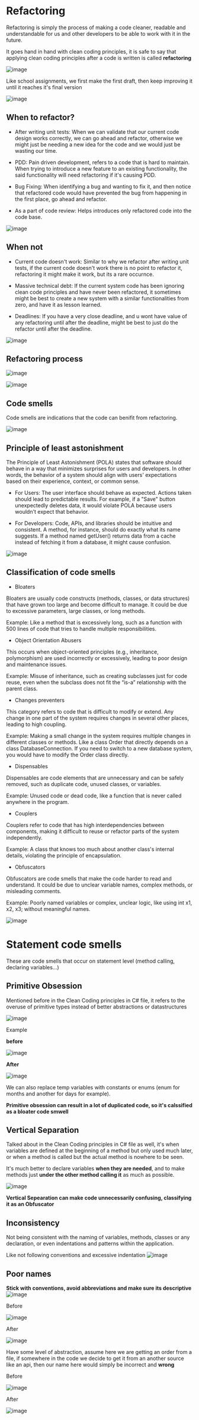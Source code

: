 # Refactoring

Refactoring is simply the process of making a code cleaner, readable and understandable for us and other developers to be able to work with it in the future.

It goes hand in hand with clean coding principles, it is safe to say that applying clean coding principles after a code is written is called **refactoring**

![image](https://github.com/user-attachments/assets/94305357-2ea1-428c-81e6-34673042122a)

Like school assignments, we first make the first draft, then keep improving it until it reaches it's final version

![image](https://github.com/user-attachments/assets/7c6f0bd9-740f-42b0-b6ff-1cdfc9da3e0c)

## When to refactor?

- After writing unit tests: When we can validate that our current code design works correctly, we can go ahead and refactor, otherwise we might just be needing a new idea for the code and we would just be wasting our time.

- PDD: Pain driven development, refers to a code that is hard to maintain. When trying to introduce a new feature to an existing functionality, the said functionality will need refactoring if it's causing PDD.

- Bug Fixing: When identifying a bug and wanting to fix it, and then notice that refactored code would have prevented the bug from happening in the first place, go ahead and refactor.

- As a part of code review: Helps introduces only refactored code into the code base.

![image](https://github.com/user-attachments/assets/73df0365-989b-4780-a989-eee08c1d7405)

## When not

- Current code doesn't work: Similar to why we refactor after writing unit tests, if the current code doesn't work there is no point to refactor it, refactoring it might make it work, but its a rare occurnce.

- Massive technical debt: If the current system code has been ignoring clean code principles and have never been refactored, it sometimes might be best to create a new system with a similar functionalities from zero, and have it as lesson learned.

- Deadlines: If you have a very close deadline, and u wont have value of any refactoring until after the deadline, might be best to just do the refactor until after the deadline.

![image](https://github.com/user-attachments/assets/471aaae6-09b1-4bf8-aed9-48b9b225842c)

## Refactoring process

![image](https://github.com/user-attachments/assets/3869ba7d-d026-420b-8464-8ced6fbe7a8d)

![image](https://github.com/user-attachments/assets/a34b3f4d-f47e-4917-98e4-20d4554293da)

## Code smells

Code smells are indications that the code can benifit from refactoring.

![image](https://github.com/user-attachments/assets/5bcbc108-e861-42e7-bdfb-9d671ad8ed72)

## Principle of least astonishment

The Principle of Least Astonishment (POLA) states that software should behave in a way that minimizes surprises for users and developers. In other words, the behavior of a system should align with users' expectations based on their experience, context, or common sense.

- For Users: The user interface should behave as expected. Actions taken should lead to predictable results. For example, if a "Save" button unexpectedly deletes data, it would violate POLA because users wouldn't expect that behavior.

- For Developers: Code, APIs, and libraries should be intuitive and consistent. A method, for instance, should do exactly what its name suggests. If a method named getUser() returns data from a cache instead of fetching it from a database, it might cause confusion.

![image](https://github.com/user-attachments/assets/82e0272c-b74d-4dc9-a56e-55d0aef93707)

## Classification of code smells

- Bloaters

Bloaters are usually code constructs (methods, classes, or data structures) that have grown too large and become difficult to manage. It could be due to excessive parameters, large classes, or long methods. 

Example: Like a method that is excessively long, such as a function with 500 lines of code that tries to handle multiple responsibilities.

- Object Orientation Abusers

This occurs when object-oriented principles (e.g., inheritance, polymorphism) are used incorrectly or excessively, leading to poor design and maintenance issues.

Example: Misuse of inheritance, such as creating subclasses just for code reuse, even when the subclass does not fit the “is-a” relationship with the parent class.

- Changes preventers

This category refers to code that is difficult to modify or extend. Any change in one part of the system requires changes in several other places, leading to high coupling.

Example: Making a small change in the system requires multiple changes in different classes or methods. Like a class Order that directly depends on a class DatabaseConnection. If you need to switch to a new database system, you would have to modify the Order class directly.

- Dispensables

Dispensables are code elements that are unnecessary and can be safely removed, such as duplicate code, unused classes, or variables.

Example: Unused code or dead code, like a function that is never called anywhere in the program.

- Couplers

Couplers refer to code that has high interdependencies between components, making it difficult to reuse or refactor parts of the system independently.

Example: A class that knows too much about another class's internal details, violating the principle of encapsulation.

- Obfuscators

Obfuscators are code smells that make the code harder to read and understand. It could be due to unclear variable names, complex methods, or misleading comments.

Example: Poorly named variables or complex, unclear logic, like using int x1, x2, x3; without meaningful names.

![image](https://github.com/user-attachments/assets/91cb652e-dd68-439e-9171-1ec1ed0e1782)

# Statement code smells

These are code smells that occur on statement level (method calling, declaring variables...)

## Primitive Obsession 

Mentioned before in the Clean Coding principles in C# file, it refers to the overuse of primitive types instead of better abstractions or datastructures

![image](https://github.com/user-attachments/assets/a37f5c87-b894-4389-9d98-b411da30bdc7)

Example

**before**

![image](https://github.com/user-attachments/assets/54ee3e49-93b2-4824-bf94-31ea20b7b0cb)

**After**

![image](https://github.com/user-attachments/assets/a753a815-d5c7-4d66-b07a-368fe8f00235)

We can also replace temp variables with constants or enums (enum for months and another for days for example).

**Primitive obsession can result in a lot of duplicated code, so it's calssified as a bloater code smwell**

## Vertical Separation

Talked about in the Clean Coding principles in C# file as well, it's when variables are defined at the beginning of a method but only used much later, or when a method is called but the actual method is nowhere to be seen.

It's much better to declare variables **when they are needed**, and to make methods just **under the other method calling it** as much as possible.

![image](https://github.com/user-attachments/assets/7f788f41-1729-4011-b28c-5a2038a9163e)

**Vertical Sepearation can make code unnecessarily confusing, classifying it as an Obfuscator**

## Inconsistency

Not being consistent with the naming of variables, methods, classes or any declaration, or even indentations and patterns within the application.

Like not following conventions and excessive indentation 
![image](https://github.com/user-attachments/assets/f7beddda-cd43-4918-bc5a-6cad940cbfb7)

## Poor names

**Stick with conventions, avoid abbreviations and make sure its descriptive**
![image](https://github.com/user-attachments/assets/f641f351-f014-4b71-809e-358a4ec657da)

Before

![image](https://github.com/user-attachments/assets/60989346-e6fa-4a8a-82b8-59e1a36a00f7)

After

![image](https://github.com/user-attachments/assets/322fdbbb-f527-4d52-a742-de6f41e2870a)

Have some level of abstraction, assume here we are getting an order from a file, if somewhere in the code we decide to get it from an another source like an api, then our name here would simply be incorrect and **wrong**

Before

![image](https://github.com/user-attachments/assets/1acbc7e0-451e-4596-a15f-1ddf47db0a38)

After

![image](https://github.com/user-attachments/assets/fa843b87-a36f-4602-9531-c3a2d207b64a)
